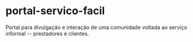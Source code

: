 # portal-servico-facil
Portal para divulgação e interação de uma comunidade voltada ao serviço informal -- prestadores e clientes.

